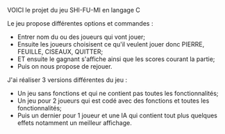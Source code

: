 VOICI le projet du jeu SHI-FU-MI en langage C

Le jeu propose différentes options et commandes :

- Entrer nom du ou des joueurs qui vont jouer;
- Ensuite les joueurs choisisent ce qu'il veulent jouer donc PIERRE, FEUILLE, CISEAUX, QUITTER;
- ET ensuite le gagnant s'affiche ainsi que les scores courant la partie;
- Puis on nous propose de rejouer.

J'ai réaliser 3 versions différentes du jeu :

- Un jeu sans fonctions et qui ne contient pas toutes les fonctionnalités;
- Un jeu pour 2 joueurs qui est codé avec des fonctions et toutes les fonctionnalités;
- Puis un dernier pour 1 joueur et une IA qui contient tout plus quelques effets notamment un meilleur affichage.




  
